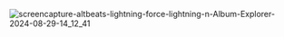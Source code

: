 ![screencapture-altbeats-lightning-force-lightning-n-Album-Explorer-2024-08-29-14_12_41](https://github.com/user-attachments/assets/f2aa96fe-a727-49c6-b70d-cfb37d5f0766)
